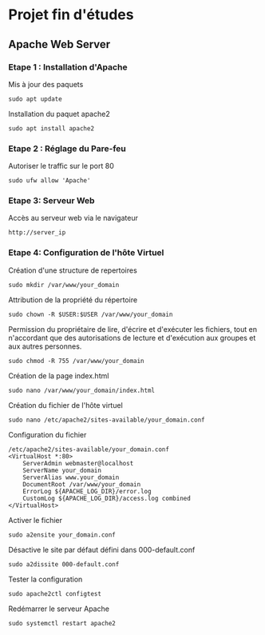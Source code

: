 # Projet fin d'études

## Apache Web Server 

### Etape 1 : Installation d'Apache

Mis à jour des paquets


```sudo apt update```

Installation du paquet apache2

```sudo apt install apache2```

### Etape 2 : Réglage du Pare-feu

Autoriser le traffic sur le port 80

```sudo ufw allow 'Apache'```

### Etape 3: Serveur Web

Accès au serveur web via le navigateur

```http://server_ip```

### Etape 4: Configuration de l'hôte Virtuel

Création d'une structure de repertoires

```sudo mkdir /var/www/your_domain```

Attribution de la propriété du répertoire 

```sudo chown -R $USER:$USER /var/www/your_domain```

Permission du propriétaire de lire, d'écrire et d'exécuter les fichiers, tout en n'accordant que des autorisations de lecture et d'exécution aux groupes et aux autres personnes.

```sudo chmod -R 755 /var/www/your_domain```

Création de la page index.html 

```sudo nano /var/www/your_domain/index.html```

Création du fichier de l'hôte virtuel

```sudo nano /etc/apache2/sites-available/your_domain.conf```

Configuration du fichier 

```
/etc/apache2/sites-available/your_domain.conf
<VirtualHost *:80>
    ServerAdmin webmaster@localhost
    ServerName your_domain
    ServerAlias www.your_domain
    DocumentRoot /var/www/your_domain
    ErrorLog ${APACHE_LOG_DIR}/error.log
    CustomLog ${APACHE_LOG_DIR}/access.log combined
</VirtualHost>
```
Activer le fichier

```sudo a2ensite your_domain.conf```

Désactive le site par défaut défini dans 000-default.conf

```sudo a2dissite 000-default.conf```

Tester la configuration

```sudo apache2ctl configtest```

Redémarrer le serveur Apache

```sudo systemctl restart apache2```